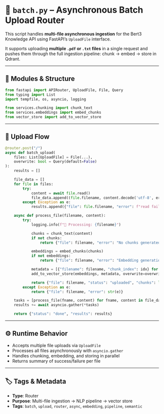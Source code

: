 # 🧠 `batch.py` – Asynchronous Batch Upload Router

This script handles **multi-file asynchronous ingestion** for the Bert3 Knowledge API using FastAPI’s `UploadFile` interface.

It supports uploading **multiple `.pdf` or `.txt` files** in a single request and pushes them through the full ingestion pipeline: chunk → embed → store in Qdrant.

---

## 🧩 Modules & Structure

```python
from fastapi import APIRouter, UploadFile, File, Query
from typing import List
import tempfile, os, asyncio, logging

from services.chunking import chunk_text
from services.embeddings import embed_chunks
from vector_store import add_to_vector_store
```

---

## 🔄 Upload Flow

```python
@router.post("/")
async def batch_upload(
    files: List[UploadFile] = File(...),
    overwrite: bool = Query(default=False)
):
    results = []

    file_data = []
    for file in files:
        try:
            content = await file.read()
            file_data.append((file.filename, content.decode('utf-8', errors='ignore')))
        except Exception as e:
            results.append({"file": file.filename, "error": f"read failure: {str(e)}"})

    async def process_file(filename, content):
        try:
            logging.info(f"📄 Processing: {filename}")

            chunks = chunk_text(content)
            if not chunks:
                return {"file": filename, "error": "No chunks generated."}

            embeddings = embed_chunks(chunks)
            if not embeddings:
                return {"file": filename, "error": "Embedding generation failed."}

            metadata = [{"filename": filename, "chunk_index": idx} for idx in range(len(embeddings))]
            add_to_vector_store(embeddings, metadata, overwrite=overwrite)

            return {"file": filename, "status": "uploaded", "chunks": len(chunks)}
        except Exception as e:
            return {"file": filename, "error": str(e)}

    tasks = [process_file(fname, content) for fname, content in file_data]
    results += await asyncio.gather(*tasks)

    return {"status": "done", "results": results}
```

---

## ⚙️ Runtime Behavior

- Accepts multiple file uploads via `UploadFile`
- Processes all files asynchronously with `asyncio.gather`
- Handles chunking, embedding, and storing in parallel
- Returns summary of success/failure per file

---

## 🏷 Tags & Metadata

- **Type**: Router  
- **Purpose**: Multi-file ingestion → NLP pipeline → vector store  
- **Tags**: `batch`, `upload`, `router`, `async`, `embedding`, `pipeline`, `semantic`
